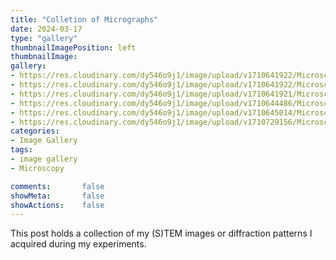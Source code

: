 ```yaml
---
title: "Colletion of Micrographs"
date: 2024-03-17
type: "gallery"
thumbnailImagePosition: left
thumbnailImage:  
gallery:
- https://res.cloudinary.com/dy546o9j1/image/upload/v1710641922/Microscopy/FeSi111_dxcibp.jpg "Cubic B20-type chiral magnet FeSi along [111] zone axis."
- https://res.cloudinary.com/dy546o9j1/image/upload/v1710641922/Microscopy/VSe2_80kV_filtered_bedft2.jpg "2D Van der Waals material VSe<sub>2</sub>"
- https://res.cloudinary.com/dy546o9j1/image/upload/v1710641921/Microscopy/Skyrmion_dh1bye.png "4D-STEM reconstruction of hexagonal skyrmion lattice, acquired from chiral magnet FeGe<sub>0.8</sub>Si<sub>0.2</sub>"
- https://res.cloudinary.com/dy546o9j1/image/upload/v1710644486/Microscopy/DLACBED_Si111_ewoxgi.jpg "Digital Large Angle Convergent Beam Electron Diffraction (DLACBED) pattern of Si [111]. DLACBED pattern is formed by stitching CBED patterns acquired with different beam tilt. LACBED could be used for determination of crystal symmetry and quantitative structural factor calculation."
- https://res.cloudinary.com/dy546o9j1/image/upload/v1710645014/Microscopy/DLACBED_Animation_sm6rxt.gif "Animation of acquisition of Digital Large Angle Convergent Beam Electron Diffraction (DLACBED) pattern of Si [111]. Each diffraction pattern at a specific beam tilt. A specific reflection is selected for each beam tilt, and stitch together digitally to form a full pattern."
- https://res.cloudinary.com/dy546o9j1/image/upload/v1710729156/Microscopy/CrCoNi_Filtering_zm3w6s.jpg "Energy-Filtered Selected Area Electron Diffraction (EFSAED) of medium entropy alloy CrCoNi. Due to the energy filtering, the plasmon inelastic scattering are removed, making the SAED pattern sharper. The stripes between Bragg reflections indicates the chemical short-range ordering within the sample."
categories:
- Image Gallery
tags:
- image gallery
- Microscopy

comments:       false
showMeta:       false
showActions:    false
---
```


This post holds a collection of my (S)TEM images or diffraction patterns I acquired during my experiments.